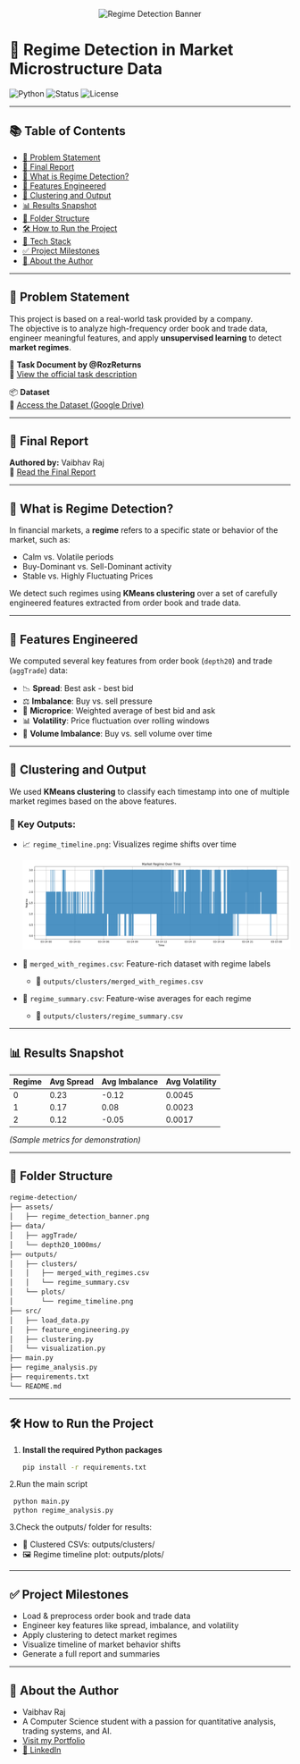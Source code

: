 <p align="center">
  <img src="assets/Regime%20Detection%20Banner.png" alt="Regime Detection Banner" />
</p>



# 🧠 Regime Detection in Market Microstructure Data

![Python](https://img.shields.io/badge/Python-3.10-blue?logo=python)
![Status](https://img.shields.io/badge/Project-Completed-brightgreen)
![License](https://img.shields.io/badge/License-MIT-yellow)

---

## 📚 Table of Contents
- [📝 Problem Statement](#-problem-statement)
- [📘 Final Report](#-final-report)
- [🧠 What is Regime Detection?](#-what-is-regime-detection)
- [🔧 Features Engineered](#-features-engineered)
- [🤖 Clustering and Output](#-clustering-and-output)
- [📊 Results Snapshot](#-results-snapshot)
- [📁 Folder Structure](#-folder-structure)
- [🛠️ How to Run the Project](#-how-to-run-the-project)
- [🧰 Tech Stack](#-tech-stack)
- [✅ Project Milestones](#-project-milestones)
- [🙋 About the Author](#-about-the-author)

---

## 📝 Problem Statement

This project is based on a real-world task provided by a company.  
The objective is to analyze high-frequency order book and trade data, engineer meaningful features, and apply **unsupervised learning** to detect **market regimes**.

📄 **Task Document by @RozReturns**  
🔗 [View the official task description](https://docs.google.com/document/d/1SXLmYQtJEIFHq3ULb2Qejl5in0U9ZwQBFQdXD6RqpX8/edit?tab=t.0)

📦 **Dataset**  
🔗 [Access the Dataset (Google Drive)](https://drive.google.com/drive/folders/1gFLwPLTE0nUN-MHoOn5u_1yrlbpI3Fst?usp=sharing)

---

## 📘 Final Report  

**Authored by:** Vaibhav Raj  
📝 [Read the Final Report](https://docs.google.com/document/d/1qLmr22UbpWiM6WHchLKa2RddSxvw8RUZu5mbb1eTDKk/edit?usp=sharing)

---

## 🧠 What is Regime Detection?

In financial markets, a **regime** refers to a specific state or behavior of the market, such as:

- Calm vs. Volatile periods  
- Buy-Dominant vs. Sell-Dominant activity  
- Stable vs. Highly Fluctuating Prices  

We detect such regimes using **KMeans clustering** over a set of carefully engineered features extracted from order book and trade data.

---

## 🔧 Features Engineered

We computed several key features from order book (`depth20`) and trade (`aggTrade`) data:

- 📉 **Spread**: Best ask - best bid  
- ⚖️ **Imbalance**: Buy vs. sell pressure  
- 🧮 **Microprice**: Weighted average of best bid and ask  
- 📊 **Volatility**: Price fluctuation over rolling windows  
- 🔁 **Volume Imbalance**: Buy vs. sell volume over time  

---

## 🤖 Clustering and Output

We used **KMeans clustering** to classify each timestamp into one of multiple market regimes based on the above features.

### 📂 Key Outputs:

- 📈 `regime_timeline.png`: Visualizes regime shifts over time  
  <p align="center">
    <img src="outputs/plots/regime_timeline.png" alt="Regime Timeline" width="700"/>
  </p>

- 📄 `merged_with_regimes.csv`: Feature-rich dataset with regime labels  
  - 📍 `outputs/clusters/merged_with_regimes.csv`

- 📄 `regime_summary.csv`: Feature-wise averages for each regime  
  - 📍 `outputs/clusters/regime_summary.csv`

---

## 📊 Results Snapshot

| Regime | Avg Spread | Avg Imbalance | Avg Volatility |
|--------|------------|----------------|----------------|
|   0    |   0.23     |     -0.12      |    0.0045      |
|   1    |   0.17     |      0.08      |    0.0023      |
|   2    |   0.12     |     -0.05      |    0.0017      |

*(Sample metrics for demonstration)*

---

## 📁 Folder Structure

```bash
regime-detection/
├── assets/
│   ├── regime_detection_banner.png
├── data/
│   ├── aggTrade/
│   └── depth20_1000ms/
├── outputs/
│   ├── clusters/
│   │   ├── merged_with_regimes.csv
│   │   └── regime_summary.csv
│   └── plots/
│       └── regime_timeline.png
├── src/
│   ├── load_data.py
│   ├── feature_engineering.py
│   ├── clustering.py
│   └── visualization.py
├── main.py
├── regime_analysis.py
├── requirements.txt
└── README.md
```
---
## 🛠️ How to Run the Project

1. **Install the required Python packages**
   ```bash
   pip install -r requirements.txt

2.Run the main script
     
     python main.py
     python regime_analysis.py


3.Check the outputs/ folder for results:

- 📁 Clustered CSVs: outputs/clusters/
- 🖼️ Regime timeline plot: outputs/plots/

---

## ✅ Project Milestones
-  Load & preprocess order book and trade data
-  Engineer key features like spread, imbalance, and volatility
-  Apply clustering to detect market regimes
-  Visualize timeline of market behavior shifts
-  Generate a full report and summaries

---

## 🙋 About the Author
- Vaibhav Raj
- A Computer Science student with a passion for quantitative analysis, trading systems, and AI.
- [Visit my Portfolio](https://vaibhavrajportfolio.vercel.app)
- [🔗 LinkedIn](https://www.linkedin.com/in/vaibhav-raj-08794b270/)
